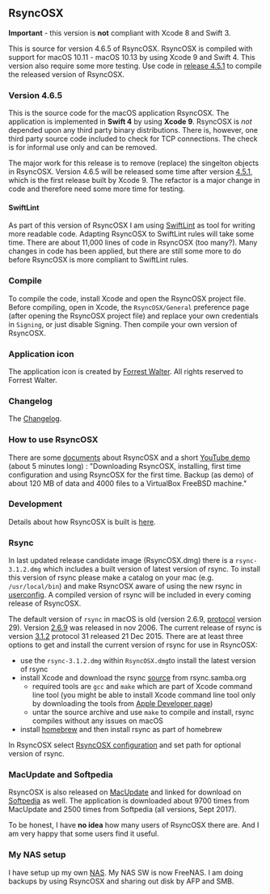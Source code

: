 ## RsyncOSX

**Important** - this version is **not** compliant with Xcode 8 and Swift 3.

This is source for version 4.6.5 of RsyncOSX. RsyncOSX is compiled with support for macOS 10.11 - macOS 10.13 by using Xcode 9 and Swift 4. This version also require some more testing. Use code in [release 4.5.1](https://github.com/rsyncOSX/RsyncOSX/releases) to compile the released version of RsyncOSX.

### Version 4.6.5

This is the source code for the macOS application RsyncOSX. The application is implemented in **Swift 4** by using **Xcode 9**. RsyncOSX is *not* depended upon any third party binary distributions. There is, however, one third party source code included to check for TCP connections. The check is for informal use only and can be removed.

The major work for this release is to remove (replace) the singelton objects in RsyncOSX. Version 4.6.5 will be released some time after version [4.5.1](https://github.com/rsyncOSX/RsyncOSX/releases), which is the first release built by Xcode 9. The refactor is a major change in code and therefore need some more time for testing.

#### SwiftLint

As part of this version of RsyncOSX I am using [SwiftLint](https://github.com/realm/SwiftLint) as tool for writing more readable code. Adapting RsyncOSX to SwiftLint rules will take some time. There are about 11,000 lines of code in RsyncOSX (too many?). Many changes in code has been applied, but there are still some more to do before RsyncOSX is more compliant to SwiftLint rules.

### Compile

To compile the code, install Xcode and open the RsyncOSX project file. Before compiling, open in Xcode, the `RsyncOSX/General` preference page (after opening the RsyncOSX project file) and replace your own credentials in `Signing`, or just disable Signing. Then compile your own version of RsyncOSX.

### Application icon

The application icon is created by [Forrest Walter](http://www.forrestwalter.com/). All rights reserved to Forrest Walter.

### Changelog

The [Changelog](https://github.com/rsyncOSX/Documentation/blob/master/docs/Changelog.md).

### How to use RsyncOSX

There are some [documents](https://rsyncosx.github.io/Documentation/) about RsyncOSX and a short [YouTube demo](https://www.youtube.com/watch?v=ty1r7yvgExo) (about 5 minutes long) : "Downloading RsyncOSX, installing, first time configuration and using RsyncOSX for the first time. Backup (as demo) of about 120 MB of data and 4000 files to a VirtualBox FreeBSD machine."

### Development

Details about how RsyncOSX is built is [here](https://rsyncosx.github.io/Documentation/docs/source/source.html).

### Rsync

In last updated release candidate image (RsyncOSX.dmg) there is a `rsync-3.1.2.dmg` which includes a built version of latest version of rsync. To install this version of rsync please make a catalog on your mac (e.g. `/usr/local/bin`) and make RsyncOSX aware of using the new rsync in [userconfig](https://rsyncosx.github.io/Documentation/docs/UserConfiguration.html). A compiled version of rsync will be included in every coming release of RsyncOSX.

The default version of `rsync` in macOS is old (version 2.6.9, [protocol](https://rsync.samba.org/how-rsync-works.html) version 29). Version [2.6.9](https://download.samba.org/pub/rsync/src/rsync-2.6.9-NEWS) was released in nov 2006. The current release of rsync is version [3.1.2](https://download.samba.org/pub/rsync/src/rsync-3.1.2-NEWS) protocol 31 released 21 Dec 2015. There are at least three options to get and install the current version of rsync for use in RsyncOSX:

- use the `rsync-3.1.2.dmg` within `RsyncOSX.dmg`to install the latest version of rsync
- install Xcode and download the rsync [source](https://rsync.samba.org/) from rsync.samba.org
	- required tools are `gcc` and `make` which are part of Xcode command line tool (you might be able to install Xcode command line tool only by downloading the tools from [Apple Developer page](https://developer.apple.com/))
	- untar the source archive and use `make` to compile and install, rsync compiles without any issues on macOS
- install [homebrew](https://en.wikipedia.org/wiki/Homebrew_(package_management_software)) and then install rsync as part of homebrew

In RsyncOSX select [RsyncOSX configuration](https://github.com/rsyncOSX/Documentation/blob/master/docs/UserConfiguration.md) and set path for optional version of rsync.

### MacUpdate and Softpedia

RsyncOSX is also released on [MacUpdate](https://www.macupdate.com/app/mac/56516/rsyncosx) and linked for download on [Softpedia](http://mac.softpedia.com/get/Internet-Utilities/RsyncOSX.shtml) as well. The application is downloaded about 9700 times from MacUpdate and 2500 times from Softpedia (all versions, Sept 2017).

To be honest, I have **no idea** how many users of RsyncOSX there are. And I am very happy that some users find it useful.

### My NAS setup

I have setup up my own [NAS](https://github.com/rsyncOSX/Documentation/blob/master/docs/DIYNAS.md). My NAS SW is now FreeNAS. I am doing backups by using RsyncOSX and sharing out disk by AFP and SMB.
